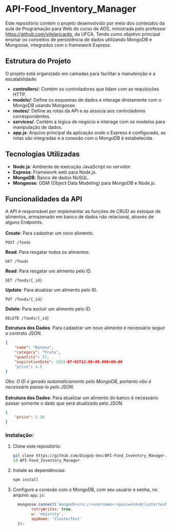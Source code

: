 # API-Food_Inventory_Manager
Este repositório contém o projeto desenvolvido por meio dos conteúdos da aula de Programação para Web do curso de ADS, ministrada pelo professor https://github.com/vilelaricardo, da UFCA. Tendo como objetivo principal ensinar os conceitos de persistência de dados utilizando MongoDB e Mongoose, integrados com o framework Express.

## Estrutura do Projeto
O projeto está organizado em camadas para facilitar a manutenção e a escalabilidade:

- **controllers/**: Contém os controladores que lidam com as requisições HTTP.
- **models/**: Define os esquemas de dados e interage diretamente com o MongoDB usando Mongoose.
- **routes/**: Define as rotas da API e as associa aos controladores correspondentes.
- **services/**: Contém a lógica de negócio e interage com os modelos para manipulação de dados.
- **app.js**: Arquivo principal da aplicação onde o Express é configurado, as rotas são integradas e a conexão com o MongoDB é estabelecida.

## Tecnologias Utilizadas

- **Node.js**: Ambiente de execução JavaScript no servidor.
- **Express**: Framework web para Node.js.
- **MongoDB**: Banco de dados NoSQL.
- **Mongoose**: ODM (Object Data Modeling) para MongoDB e Node.js.

## Funcionalidades da API

A API é responsável por implementar as funções de CRUD ao estoque de alimentos, armazenado em banco de dados não relacional, através de alguns Endpoints.
<br><br>
**Create**: Para cadastrar um novo alimento.
```http
POST /foods
```
**Read**: Para resgatar todos os alimentos.
```http
GET /foods
```
**Read**: Para resgatar um alimento pelo ID.
```http
GET /foods/{_id}
```
**Update**: Para atualizar um alimento pelo ID.
```http
PUT /foods/{_id}
```
**Delete**: Para excluir um alimento pelo ID.
```http
DELETE /foods/{_id}
```
**Estrutura dos Dados**: Para cadastrar um novo alimento é necessário seguir o contrato JSON.
```JSON
{
    "name": "Banana",
    "category": "Fruta",
    "quantity": 37,
    "expirationDate": 2024-07-01T12:00:00.000+00:00
    "price": 4.5
}
```
*Obs: O ID é gerado automaticamente pelo MongoDB, portanto não é necessário passa-lo pelo JSON.*
<br><br>
**Estrutura dos Dados**: Para atualizar um alimento do banco é necessário passar somente o dado que será atualizado pelo JSON.
```JSON
{
    "price": 5.30
}
``` 
### Instalação:

1. Clone este repositório:
   ```bash
   git clone https://github.com/DiogoG-dev/API-Food_Inventory_Manager.git
   cd API-Food_Inventory_Manager
    ```

2. Instale as dependências:
   ```bash
   npm install
   ```
3. Configure a conexão com o MongoDB, com seu usuário e senha, no arquivo `app.js`:
    ```js
      mongoose.connect('mongodb+srv://<username>:<password>@clustertest.zlpkjkr.mongodb.net', {
            retryWrites: true,
            w: 'majority',
            appName: 'ClusterTest'
      });
    ```
